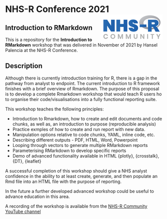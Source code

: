 
<!-- README.md is generated from README.Rmd. Please edit that file -->

# NHS-R Conference 2021 [<img alt="NHS-R Community Logo" src="man/figures/logo.png" align="right" />](https://nhsrcommunity.com/)

<!-- badges: start -->
<!-- badges: end -->

## Introduction to RMarkdown

This is a repository for the **Introduction to RMarkdown** workshop that was delivered in November of 2021 by Hansel Palencia at the NHS-R Conference.


## Description

Although there is currently introduction training for R, there is a gap in the pathway from analyst to endpoint. The current introduction to R framework finishes with a brief overview of Rmarkdown. The purpose of this proposal is to develop a complete Rmarkdown workshop that would teach R users ho to organise their code/visualisations into a fully functional reporting suite.

This workshop teaches the following principles:

* Introduction to Rmarkdown, how to create and edit documents and code chunks, as well as, an introduction to purpose (reproducible analysis)
* Practice exmples of how to create and run report with new data.
* Manipulation options relative to code chunks, YAML, inline code, etc.
* Describing different outputs - PDF, HTML, Word, Powerpoint
* Looping through vectors to generate multiple RMarkdown reports
* Parameterising RMarkdown to develop specific reports
* Demo of advanced functionality available in HTML {plotly}, {crosstalk}, {DT}, {leaflet}


A successful completion of this workshop should give a NHS analyst confidence in the ability to at least create, generate, and then populate an Rmd file into an HTML file with the purpose of reporting.

In the future a further developed advanced workshop could be useful to advance education in this area.

A recording of the workshop is available from the [NHS-R Community YouTube channel](https://www.youtube.com/watch?v=RaM6fgwMZIs)

